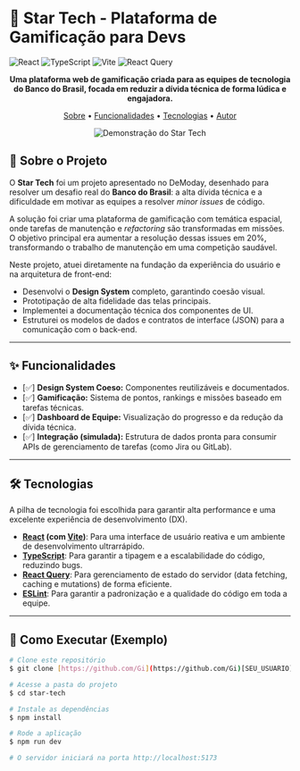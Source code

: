 # 🚀 Star Tech - Plataforma de Gamificação para Devs

<p align="left">
  <img alt="React" src="https://img.shields.io/badge/React-18.2.0-61DAFB?logo=react">
  <img alt="TypeScript" src="https://img.shields.io/badge/TypeScript-4.9.5-3178C6?logo=typescript">
  <img alt="Vite" src="https://img.shields.io/badge/Vite-4.4.5-646CFF?logo=vite">
  <img alt="React Query" src="https://img.shields.io/badge/React_Query-4.29.19-FF4154?logo=reactquery">
</p>

<p align="center">
  <strong>Uma plataforma web de gamificação criada para as equipes de tecnologia do Banco do Brasil, focada em reduzir a dívida técnica de forma lúdica e engajadora.</strong>
</p>

<p align="center">
  <a href="#-sobre-o-projeto">Sobre</a> •
  <a href="#-funcionalidades">Funcionalidades</a> •
  <a href="#-tecnologias">Tecnologias</a> •
  <a href="#-autor">Autor</a>
</p>

<p align="center">
  <img alt="Demonstração do Star Tech" src="[LINK_PARA_SEU_GIF_OU_IMAGEM_DO_STAR_TECH]">
</p>

## 🎯 Sobre o Projeto

O **Star Tech** foi um projeto apresentado no DeModay, desenhado para resolver um desafio real do **Banco do Brasil**: a alta dívida técnica e a dificuldade em motivar as equipes a resolver *minor issues* de código.

A solução foi criar uma plataforma de gamificação com temática espacial, onde tarefas de manutenção e *refactoring* são transformadas em missões. O objetivo principal era aumentar a resolução dessas issues em 20%, transformando o trabalho de manutenção em uma competição saudável.

Neste projeto, atuei diretamente na fundação da experiência do usuário e na arquitetura de front-end:
- Desenvolvi o **Design System** completo, garantindo coesão visual.
- Prototipação de alta fidelidade das telas principais.
- Implementei a documentação técnica dos componentes de UI.
- Estruturei os modelos de dados e contratos de interface (JSON) para a comunicação com o back-end.

---

## ✨ Funcionalidades

* [✅] **Design System Coeso:** Componentes reutilizáveis e documentados.
* [✅] **Gamificação:** Sistema de pontos, rankings e missões baseado em tarefas técnicas.
* [✅] **Dashboard de Equipe:** Visualização do progresso e da redução da dívida técnica.
* [✅] **Integração (simulada):** Estrutura de dados pronta para consumir APIs de gerenciamento de tarefas (como Jira ou GitLab).

---

## 🛠️ Tecnologias

A pilha de tecnologia foi escolhida para garantir alta performance e uma excelente experiência de desenvolvimento (DX).

* **[React](https://reactjs.org/) (com [Vite](https://vitejs.dev/))**: Para uma interface de usuário reativa e um ambiente de desenvolvimento ultrarrápido.
* **[TypeScript](https://www.typescriptlang.org/)**: Para garantir a tipagem e a escalabilidade do código, reduzindo bugs.
* **[React Query](https://tanstack.com/query/v4)**: Para gerenciamento de estado do servidor (data fetching, caching e mutations) de forma eficiente.
* **[ESLint](https://eslint.org/)**: Para garantir a padronização e a qualidade do código em toda a equipe.

---

## 🏁 Como Executar (Exemplo)

```bash
# Clone este repositório
$ git clone [https://github.com/Gi](https://github.com/Gi)[SEU_USUARIO]/star-tech

# Acesse a pasta do projeto
$ cd star-tech

# Instale as dependências
$ npm install

# Rode a aplicação
$ npm run dev

# O servidor iniciará na porta http://localhost:5173
